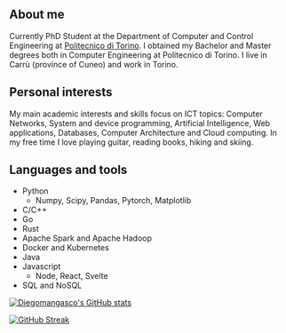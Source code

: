 ## About me
Currently PhD Student at the Department of Computer and Control Engineering at [Politecnico di Torino](https://www.polito.it/).
I obtained my Bachelor and Master degrees both in Computer Engineering at Politecnico di Torino.
I live in Carrù (province of Cuneo) and work in Torino.

## Personal interests
My main academic interests and skills focus on ICT topics: Computer Networks, System and device programming, Artificial Intelligence, Web applications, Databases, Computer Architecture and Cloud computing.
In my free time I love playing guitar, reading books, hiking and skiing. 

## Languages and tools
* Python
  * Numpy, Scipy, Pandas, Pytorch, Matplotlib
* C/C++
* Go
* Rust
* Apache Spark and Apache Hadoop
* Docker and Kubernetes
* Java
* Javascript
  * Node, React, Svelte
* SQL and NoSQL
  
[![Diegomangasco's GitHub stats](https://github-readme-stats.vercel.app/api?username=Diegomangasco&theme=dark)](https://github.com/Diegomangasco/github-readme-stats)

[![GitHub Streak](http://github-readme-streak-stats.herokuapp.com?user=DiegomanGasco&theme=dark&date_format=M%20j%5B%2C%20Y%5D)](https://git.io/streak-stats)

<!--
**Diegomangasco/Diegomangasco** is a ✨ _special_ ✨ repository because its `README.md` (this file) appears on your GitHub profile.

Here are some ideas to get you started:

- 🔭 I’m currently working on ...
- 🌱 I’m currently learning ...
- 👯 I’m looking to collaborate on ...
- 🤔 I’m looking for help with ...
- 💬 Ask me about ...
- 📫 How to reach me: ...
- 😄 Pronouns: ...
- ⚡ Fun fact: ...
-->
